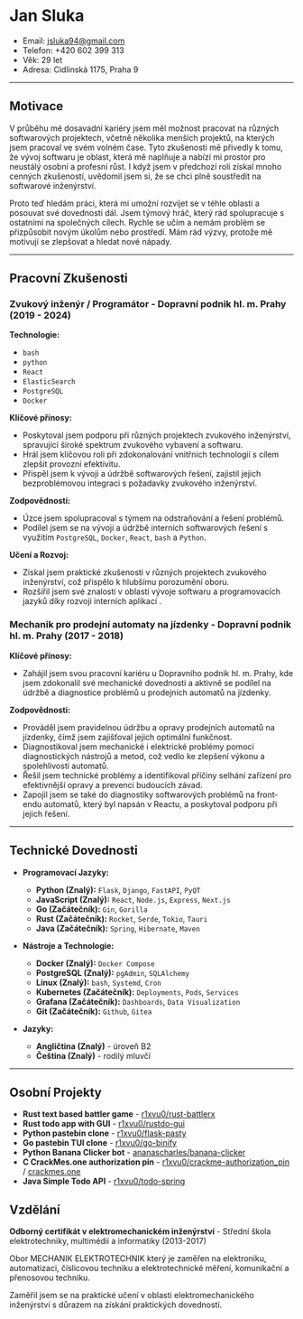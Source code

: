 
# Jan Sluka
- Email: [jsluka94@gmail.com](mailto:jsluka94@gmail.com)
- Telefon: +420 602 399 313
- Věk: 29 let
- Adresa: Cidlinská 1175, Praha 9

---

## Motivace
V průběhu mé dosavadní kariéry jsem měl možnost pracovat na různých softwarových projektech, včetně několika menších projektů, na kterých jsem pracoval ve svém volném čase. Tyto zkušenosti mě přivedly k tomu, že vývoj softwaru je oblast, která mě naplňuje a nabízí mi prostor pro neustálý osobní a profesní růst. I když jsem v předchozí roli získal mnoho cenných zkušeností, uvědomil jsem si, že se chci plně soustředit na softwarové inženýrství. 

Proto teď hledám práci, která mi umožní rozvíjet se v téhle oblasti a posouvat své dovednosti dál. Jsem týmový hráč, který rád spolupracuje s ostatními na společných cílech. Rychle se učím a nemám problém se přizpůsobit novým úkolům nebo prostředí. Mám rád výzvy, protože mě motivují se zlepšovat a hledat nové nápady.

---

## Pracovní Zkušenosti

### Zvukový inženýr / Programátor - Dopravní podnik hl. m. Prahy (2019 - 2024)

**Technologie:**

- `bash`
- `python`
- `React`
- `ElasticSearch`
- `PostgreSQL`
- `Docker`

**Klíčové přínosy:**

- Poskytoval jsem podporu při různých projektech zvukového inženýrství, spravující široké spektrum zvukového vybavení a softwaru.
- Hrál jsem klíčovou roli při zdokonalování vnitřních technologií s cílem zlepšit provozní efektivitu.
- Přispěl jsem k vývoji a údržbě softwarových řešení, zajistil jejich bezproblémovou integraci s požadavky zvukového inženýrství.

**Zodpovědnosti:**

- Úzce jsem spolupracoval s týmem na odstraňování a řešení problémů.
- Podílel jsem se na vývoji a údržbě interních softwarových řešení s využitím `PostgreSQL`, `Docker`, `React`, `bash` a `Python`. 

**Učení a Rozvoj:**

- Získal jsem praktické zkušenosti v různých projektech zvukového inženýrství, což přispělo k hlubšímu porozumění oboru.
- Rozšířil jsem své znalosti v oblasti vývoje softwaru a programovacích jazyků díky rozvoji interních aplikací .

### Mechanik pro prodejní automaty na jízdenky - Dopravní podnik hl. m. Prahy (2017 - 2018)

**Klíčové přínosy:**

- Zahájil jsem svou pracovní kariéru u Dopravního podnik hl. m. Prahy, kde jsem zdokonalil své mechanické dovednosti a aktivně se podílel na údržbě a diagnostice problémů u prodejních automatů na jízdenky.

**Zodpovědnosti:**

- Prováděl jsem pravidelnou údržbu a opravy prodejních automatů na jízdenky, čímž jsem zajišťoval jejich optimální funkčnost.
- Diagnostikoval jsem mechanické i elektrické problémy pomocí diagnostických nástrojů a metod, což vedlo ke zlepšení výkonu a spolehlivosti automatů.
- Řešil jsem technické problémy a identifikoval příčiny selhání zařízení pro efektivnější opravy a prevenci budoucích závad.
- Zapojil jsem se také do diagnostiky softwarových problémů na front-endu automatů, který byl napsán v Reactu, a poskytoval podporu při jejich řešení.

---


## Technické Dovednosti

- **Programovací Jazyky:**
  - **Python (Znalý):** `Flask`, `Django`, `FastAPI`, `PyQT`
  - **JavaScript (Znalý):** `React`, `Node.js`, `Express`, `Next.js`
  - **Go (Začátečník):** `Gin`, `Gorilla`
  - **Rust (Začátečník):** `Rocket`, `Serde`, `Tokio`, `Tauri`
  - **Java (Začátečník):** `Spring`, `Hibernate`, `Maven`

- **Nástroje a Technologie:**

  - **Docker (Znalý):** `Docker Compose`
  - **PostgreSQL (Znalý):** `pgAdmin`, `SQLAlchemy`
  - **Linux (Znalý):** `bash`, `Systemd`, `Cron`
  - **Kubernetes (Začátečník):** `Deployments`, `Pods`, `Services`
  - **Grafana (Začátečník):** `Dashboards`, `Data Visualization`
  - **Git (Začátečník):** `Github`, `Gitea`


- **Jazyky:**  

  - **Angličtina (Znalý)** - úroveň B2
  - **Čeština (Znalý)** - rodilý mluvčí 


---

## Osobní Projekty

- **Rust text based battler game** - [r1xvu0/rust-battlerx](https://github.com/r1xvu0/rust-battlerx)
- **Rust todo app with GUI** - [r1xvu0/rustdo-gui](https://github.com/r1xvu0/rustdo-gui)
- **Python pastebin clone** - [r1xvu0/flask-pasty](https://github.com/r1xvu0/flask-pasty)
- **Go pastebin TUI clone** - [r1xvu0/go-binify](https://github.com/r1xvu0/go-binify)
- **Python Banana Clicker bot** - [ananascharles/banana-clicker](https://codeberg.org/AnanasCharles/Banana-AutoClicker)
- **C CrackMes.one authorization pin** - [r1xvu0/crackme-authorization_pin](https://github.com/r1xvu0/crackme-authorization_pin) / [crackmes.one](https://crackmes.one/crackme/6617d3a5cddae72ae250c556)
- **Java Simple Todo API** - [r1xvu0/todo-spring](https://github.com/r1xvu0/todo-spring)

## Vzdělání

**Odborný certifikát v elektromechanickém inženýrství** - Střední škola elektrotechniky, multimédií a informatiky (2013-2017)  

Obor MECHANIK ELEKTROTECHNIK který je zaměřen na elektroniku, automatizaci, číslicovou techniku a elektrotechnické měření, komunikační a přenosovou techniku.

Zaměřil jsem se na praktické učení v oblasti elektromechanického inženýrství s důrazem na získání praktických dovedností.